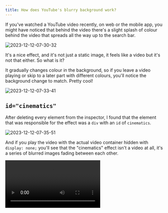 ```yaml
---
title: How does YouTube's blurry background work?
---
```


If you've watched a YouTube video recently, on web or the mobile app, you might have noticed that behind the video there's a slight splash of colour behind the video that spreads all the way up to the search bar.

![2023-12-12-07-30-32](/images/2023-12-12-07-30-32.png)

It's a nice effect, and it's not just a static image, it feels like a video but it's not that either. So what is it?

It gradually changes colour in the background, so if you leave a video playing or skip to a later part with different colours, you'll notice the background change to match. Pretty cool!

![2023-12-12-07-33-41](/images/2023-12-12-07-33-41.png)

## `id="cinematics"`

After deleting every element from the inspector, I found that the element that was responsible for the effect was a `div` with an `id` of `cinematics`.

![2023-12-12-07-35-51](/images/2023-12-12-07-35-51.png)

And if you play the video with the actual video container hidden with `display: none;` you'll see that the "cinematics" effect isn't a video at all, it's a series of blurred images fading between each other.

<video src="/images/yt-cinematics-1.mov" controls />

This isn't an `<img>` or even a `<video>` it's actualy two `<canvas>` elements on top of each other!

The canvas on top plays this, which fades from black to colour every 5 seconds.

<video src="/images/yt-cinematics-2.mov" controls />

And the canvas underneath that plays this, which is the exact same as the sequence above but without the fades and 5 seconds ahead.

<video src="/images/yt-cinematics-3.mov" controls />

When played on top of each other, the effect is these 5 second thumbnail-like images are fading between each other.

Here's the HTML of these elements:

```html
<div
  style="
    position: absolute;
    inset: 0px;
    pointer-events: none;
    transform: scale(1.5, 2);
  "
>
  <canvas
    width="110"
    height="75"
    style="position: absolute; width: 100%; height: 100%"
  />
  <canvas
    width="110"
    height="75"
    style="position: absolute; width: 100%; height: 100%; opacity: 1"
  />
</div>
```

## Rationale

I think its done this way for a few reasons:

- playing the video twice, one blurred, would put strain on the client device to blur the video - blurring things is actually quite computationally expensive, especially for devices that can't use hardware accelleration to do it.
- similarly, producing a video with this content on the YouTube server at the time of upload would be expensive and the file would be large and yet another thing to download alongside the main video.
- the effect is actually quite subtle, so it's not worth the effort to make it a video, it's just a nice touch.

And how it's working beyond the `<canvas>` I think:

- when the video is uploaded, YouTube grabs a small amount of dominant colours every 5 seconds - 32 is my guess (a 4 \* x grid)
- when someone loads a video page, this data is also loaded - it would be very small, 4 bytes per colour (RGBA) _ 32 colours _ (seconds of video / 5 seconds) = 7kb for a 5 minute video roughly.
- the `<canvas>` elements are both drawn from the same data, but one is offset by 5 seconds.

And notable things:

- if you skip to any point in the video, the effect transitions smoothly to whatever colours are closest to the point you skipped at.
- if you skip to the end of the video, the effect transitions smoothly to black.
- the first 5 seconds of the bottom canvas is black then cuts to colour after this, because the top canvas fades from black, the first 5 seconds are just a fade from black to colour.

## How to do it yourself

Now I'm not going to give a full tutorial here (i'm going to work shortly) but I'll drop some signposts!

Based on browsing the code for 5 minutes, they're using [CanvasRenderingContext2D + blur](https://developer.mozilla.org/en-US/docs/Web/API/CanvasRenderingContext2D/filter):

```js
function bBc() {
  return (
    !("filter" in CanvasRenderingContext2D.prototype) ||
    H("kevlar_watch_cinematics_css_blur")
  );
}
```

And blurring by about 40px:

```js
var cBc = function (a) {
  a.ambientV2Container
    ? hBc(a)
    : (Hh(a.container, {
        position: "absolute",
        top: "0",
        left: "0",
        right: "0",
        bottom: "0",
        "pointer-events": "none",
        transform: "scale(" + iBc(a) + ", " + jBc(a) + ")",
      }),
      bBc() &&
        Hh(
          a.container,
          "filter",
          "blur(" + zl("cinematic_watch_css_filter_blur_strength", 40) + "px)"
        ));
};
```

I'd recommend [MDN's Canvas tutorial](https://developer.mozilla.org/en-US/docs/Web/API/Canvas_API/Tutorial) to get to grips with the basics of canvas. It's a very powerful tool and pretty much powers any highly interactive web experience from image editors to 3D rendering.
